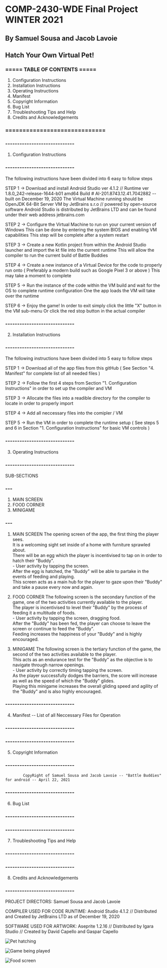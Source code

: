 # COMP-2430-WDE Final Project WINTER 2021
## By Samuel Sousa and Jacob Lavoie
## Hatch Your Own Virtual Pet!

### ===== TABLE OF CONTENTS =====
1. Configuration Instructions
2. Installation Instructions
3. Operating Instructions
4. Manifest
5. Copyright Information
6. Bug List
7. Troubleshooting Tips and Help
8. Credits and Acknowledgements
### =============================


### -----------------------------
1. Configuration Instructions
### -----------------------------

The following instructions have been divided into 6 easy to follow steps

STEP 1 -> Download and install Android Studio ver 4.1.2 // Runtime ver 1.8.0_242-release-1644-b01 amd64
          Build # AI-201.8743.12.41.7042882 -- built on December 19, 2020
          The Virtual Machine running should be OpenJDK 64-Bit Server VM by JetBrains s.r.o // powered by open-source software
          Android Studio is distributed by JetBrains LTD and can be found under their web address jetbrains.com 

STEP 2 -> Configure the Virtual Machine to run on your current version of Windows
          This can be done by entering the system BIOS and enabling VM capabilities
          This step will be complete after a system restart

STEP 3 -> Create a new Kotlin project from within the Android Studio launcher and import the kt file into the current runtime
          This will allow the compiler to run the current build of Battle Buddies

STEP 4 -> Create a new instance of a Virtual Device for the code to properly run onto
          ( Preferably a modern build such as Google Pixel 3 or above )
					This may take a moment to complete
	
STEP 5 -> Run the instance of the code within the VM build and wait for the OS to complete runtime configuration
					One the app loads the VM will take over the runtime
					
STEP 6 -> Enjoy the game!
					In order to exit simply click the little "X" button in the VM sub-menu
					Or click the red stop button in the actual compiler

### -----------------------------
2. Installation Instructions
### -----------------------------

The following instructions have been divided into 5 easy to follow steps

STEP 1 -> Download all of the app files from this gitHub
					( See Section "4. Manifest" for complete list of all needed files )

STEP 2 -> Follow the first 4 steps from Section "1. Configuration Instructions" in order to set up the compiler and VM

STEP 3 -> Allocate the files into a readible directory for the compiler to locate in order to properly import
					
STEP 4 ->	Add all neccessary files into the comipler / VM 

STEP 5 -> Run the VM in order to complete the runtime setup
					( See steps 5 and 6 in Section "1. Configuration Instructions" for basic VM controls )
					
### -----------------------------
3. Operating Instructions
### -----------------------------

SUB-SECTIONS
### ---
1. MAIN SCREEN
2. FOOD CORNER
3. MINIGAME
### ---

1. MAIN SCREEN
   The opening screen of the app, the first thing the player sees.  
	 It is a welcoming sight set inside of a home with furniture sprawled about.  
	 There will be an egg which the player is incentivised to tap on in order to hatch their "Buddy".  
	 			- User activity by tapping the screen.  
	 After the egg is hatched, the "Buddy" will be able to partake in the events of feeding and playing.  
	 This screen acts as a main hub for the player to gaze upon their "Buddy" and take a pause every now and again.
	 
2. FOOD CORNER
	 The following screen is the secondary function of the game, one of the two activities currently available to the player.  
	 The player is incentivised to level their "Buddy" by the process of feeding it a multitude of foods.  
	 			- User activity by tapping the screen, dragging food.  
	 After the "Buddy" has been fed, the player can choose to leave the screen or continue to feed the "Buddy".  
	 Feeding increases the happiness of your "Buddy" and is highly encouraged.
	 
3. MINIGAME
   The following screen is the tertiary function of the game, the second of the two activities available to the player.  
	 This acts as an endurance test for the "Buddy" as the objective is to navigate through narrow openings.  
	 			- User activity by correctly timing tapping the screen.  
	 As the player successfully dodges the barriers, the score will increase as well as the speed of which the "Buddy" glides.  
	 Playing this minigame increases the overall gliding speed and agility of the "Buddy" and is also highly encouraged.  
	 
### -----------------------------
4. Manifest -- List of all Neccessary Files for Operation
### -----------------------------

### -----------------------------
5. Copyright Information
### -----------------------------

			CopyRight of Samuel Sousa and Jacob Lavoie -- "Battle Buddies" for android -- April 22, 2021
			
### -----------------------------
6. Bug List
### -----------------------------

### -----------------------------
7. Troubleshooting Tips and Help
### -----------------------------

### -----------------------------
8. Credits and Acknowledgements
### -----------------------------

PROJECT DIRECTORS: Samuel Sousa and Jacob Lavoie

COMPILER USED FOR CODE RUNTIME: Android Studio 4.1.2 // Distributed and Created by JetBrains LTD as of December 19, 2020

SOFTWARE USED FOR ARTWORK: Aseprite 1.2.16 // Distributed by Igara Studio // Created by David Capello and Gaspar Capello
	 

![Pet hatching](https://github.com/Samuel36Sousa/COMP2430/blob/96bcc3a3c4ce372056a1322da7629a238c1ded98/ReadMe%20media/Hatching.gif)

![Game being played](https://github.com/Samuel36Sousa/COMP2430/blob/a571e77b4aef7accdd90baf59a179a1d19c617c6/ReadMe%20media/Playing.gif)

![Food screen](https://github.com/Samuel36Sousa/COMP2430/blob/5e7c8f845f885e7c633b933808ece2e9dd3eba6e/ReadMe%20media/Feed.PNG)
